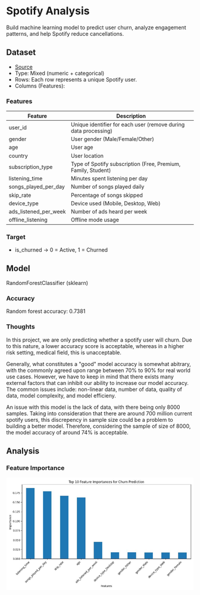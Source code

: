 # Spotify Analysis
Build machine learning model to predict user churn, analyze engagement patterns, and help Spotify reduce cancellations.

## Dataset
- [Source](https://www.kaggle.com/datasets/nabihazahid/spotify-dataset-for-churn-analysis/data)
- Type: Mixed (numeric + categorical)
- Rows: Each row represents a unique Spotify user.
- Columns (Features):

### Features
| Feature | Description |
| ------ | ------ |
| user_id | Unique identifier for each user (remove during data processing) |
| gender | User gender (Male/Female/Other) |
| age | User age |
| country | User location |
| subscription_type | Type of Spotify subscription (Free, Premium, Family, Student) |
| listening_time | Minutes spent listening per day |
| songs_played_per_day | Number of songs played daily |
| skip_rate | Percentage of songs skipped |
| device_type | Device used (Mobile, Desktop, Web) |
| ads_listened_per_week | Number of ads heard per week |
| offline_listening | Offline mode usage |

### Target
- is_churned → 0 = Active, 1 = Churned


## Model
RandomForestClassifier (sklearn)

### Accuracy
Random forest accuracy: 0.7381

### Thoughts
In this project, we are only predicting whether a spotify user will churn. Due to this nature, a lower accuracy score is acceptable, whereas in a higher risk setting, medical field, this is unacceptable.

Generally, what constitutes a "good" model accuracy is somewhat abitrary, with the commonly agreed upon range between 70% to 90% for real world use cases. However, we have to keep in mind that there exists many external factors that can inhibit our ability to increase our model accuracy. The common issues include: non-linear data, number of data, quality of data, model complexity, and model efficieny. 

An issue with this model is the lack of data, with there being only 8000 samples. Taking into consideration that there are around 700 million current spotify users, this discrepency in sample size could be a problem to building a better model. Therefore, considering the sample of size of 8000, the model accuracy of around 74% is acceptable.

## Analysis
### Feature Importance

![alt text](https://github.com/travis-dao/spotify-analysis/blob/main/feature%20importances.jpeg?raw=true)
